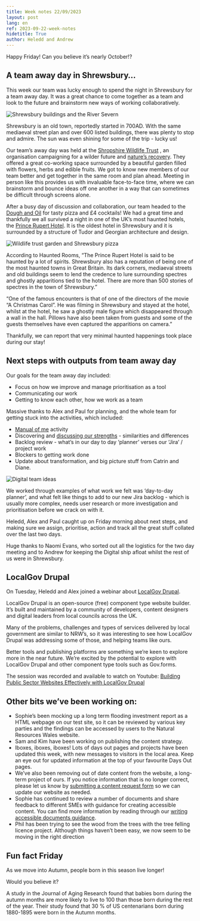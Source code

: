 ```yaml
---
title: Week notes 22/09/2023
layout: post
lang: en
ref: 2023-09-22-week-notes
hidetitle: True
author: Heledd and Andrew
---
```

Happy Friday! Can you believe it’s nearly October!?

## A team away day in Shrewsbury… ##

This week our team was lucky enough to spend the night in Shrewsbury for a team away day. It was a great chance to come together as a team and look to the future and brainstorm new ways of working collaboratively. 


![Shrewsbury buildings and the River Severn](https://github.com/nrw-digital/week-notes/blob/8df024844e909dfc1e3109d1f2908387690ebec5/images/shrewsbury%201.png?raw=true)

Shrewsbury is an old town, reportedly started in 700AD. With the same mediaeval street plan and over 600 listed buildings, there was plenty to stop and admire. The sun was even shining for some of the trip - lucky us!

Our team’s away day was held at the [Shropshire Wildlife Trust](https://www.shropshirewildlifetrust.org.uk/) , an organisation campaigning for a wilder future and [nature’s recovery](https://www.shropshirewildlifetrust.org.uk/nature-recovery). They offered a great co-working space surrounded by a beautiful garden filled with flowers, herbs and edible fruits. We got to know new members of our team better and get together in the same room and plan ahead. Meeting in person like this provides us with invaluable face-to-face time, where we can brainstorm and bounce ideas off one another in a way that can sometimes be difficult through screens alone.

After a busy day of discussion and collaboration, our team headed to the [Dough and Oil](https://www.doughandoil.com/) for tasty pizza and £4 cocktails! We had a great time and thankfully we all survived a night in one of the UK’s most haunted hotels, the [Prince Rupert Hotel](https://www.hauntedrooms.co.uk/product/prince-rupert-hotel-shrewsbury). It is the oldest hotel in Shrewsbury and it is surrounded by a structure of Tudor and Georgian architecture and design. 

![Wildlife trust garden and Shrewsbury pizza](https://github.com/nrw-digital/week-notes/blob/a44f76c1159229d91efe5d9f8d9edf63d4211d94/images/shrewsbury%202.png?raw=true)

According to Haunted Rooms, “The Prince Rupert Hotel is said to be haunted by a lot of spirits. Shrewsbury also has a reputation of being one of the most haunted towns in Great Britain. Its dark corners, mediaeval streets and old buildings seem to lend the credence to lure surrounding spectres and ghostly apparitions tied to the hotel. There are more than 500 stories of spectres in the town of Shrewsbury.”

“One of the famous encounters is that of one of the directors of the movie “A Christmas Carol”. He was filming in Shrewsbury and stayed at the hotel, whilst at the hotel, he saw a ghostly male figure which disappeared through a wall in the hall. Pillows have also been taken from guests and some of the guests themselves have even captured the apparitions on camera.”  

Thankfully, we can report that very minimal haunted happenings took place during our stay! 

## Next steps with outputs from team away day ##
Our goals for the team away day included:

+ Focus on how we improve and manage prioritisation as a tool
+ Communicating our work
+ Getting to know each other, how we work as a team

Massive thanks to Alex and Paul for planning, and the whole team for getting stuck into the activities, which included:
+ [Manual of me](https://medium.com/manual-of-me/what-is-a-manual-of-me-99e5cd568d8) activity 
+ Discovering and [discussing our strengths](https://www.viacharacter.org/character-strengths) - similarities and differences
+ Backlog review - what’s in our day to day ‘planner’ verses our ‘Jira’ / project work 
+ Blockers to getting work done
+ Update about transformation, and big picture stuff from Catrin and Diane.



![Digital team ideas](https://github.com/nrw-digital/week-notes/blob/7477ce606d5424bcce13029779ccd2d1b4469af8/images/postitShrewsSept23.png?raw=true)

We worked through examples of what work we felt was ‘day-to-day planner’, and what felt like things to add to our new Jira backlog - which is usually more complex, needs user research or more investigation and prioritisation before we crack on with it. 

Heledd, Alex and Paul caught up on Friday morning about next steps, and making sure we assign, prioritise, action and track all the great stuff collated over the last two days. 

Huge thanks to Naomi Evans, who sorted out all the logistics for the two day meeting and to Andrew for keeping the Digital ship afloat whilst the rest of us were in Shrewsbury. 

## LocalGov Drupal ##
On Tuesday, Heledd and Alex joined a webinar about [LocalGov Drupal](https://localgovdrupal.org/councils/web-teams). 

LocalGov Drupal is an open-source (free) component type website builder. It’s built and maintained by a community of developers, content designers and digital leaders from local councils across the UK.

Many of the problems, challenges and types of services delivered by local government are similar to NRW’s, so it was interesting to see how LocalGov Drupal was addressing some of those, and helping teams like ours. 

Better tools and publishing platforms are something we’re keen to explore more in the near future. We’re excited by the potential to explore with LocalGov Drupal and other component type tools such as Gov.forms. 

The session was recorded and available to watch on Youtube: [Building Public Sector Websites Effectively with LocalGov Drupal](https://www.youtube.com/watch?v=l68WYTglqWU)

## Other bits we’ve been working on: ## 
+ Sophie’s been mocking up a long term flooding investment report as a HTML webpage on our test site, so it can be reviewed by various key parties and the findings can be accessed by users to the Natural Resources Wales website.
+ Sam and Kim have been working on publishing the content strategy.
+ Iboxes, iboxes, iboxes! Lots of days out pages and projects have been updated this week, with new messages to visitors in the local area. Keep an eye out for updated information at the top of your favourite Days Out pages.
+ We’ve also been removing out of date content from the website, a long-term project of ours. If you notice information that is no longer correct, please let us know by [submitting a content request form](https://eur01.safelinks.protection.outlook.com/?url=https%3A%2F%2Fwww.smartsurvey.co.uk%2Fs%2FSCU7CL%2F%3Flang%3D715530&data=05%7C01%7Cdigidol%40cyfoethnaturiolcymru.gov.uk%7C948505f4b2bb4f0a941e08db8eb48277%7C8865ef0facde487cbf175cb50375d757%7C0%7C0%7C638260678154552736%7CUnknown%7CTWFpbGZsb3d8eyJWIjoiMC4wLjAwMDAiLCJQIjoiV2luMzIiLCJBTiI6Ik1haWwiLCJXVCI6Mn0%3D%7C3000%7C%7C%7C&sdata=wM1PLlWGdMBlJNc4VE%2B8bzcmxryQZRk6bTKx%2B8VqDoU%3D&reserved=0) so we can update our website as needed.
+ Sophie has continued to review a number of documents and share feedback to different SMEs with guidance for creating accessible content. You can find more information by reading through our [writing accessible documents guidance](https://naturalresources.wales/footer-links/writing-accessible-documents/?lang=en).
+ Phil has been trying to see the wood from the trees with the tree felling licence project. Although things haven’t been easy, we now seem to be moving in the right direction

## Fun fact Friday ##
As we move into Autumn, people born in this season live longer!

Would you believe it?

A study in the Journal of Aging Research found that babies born during the autumn months are more likely to live to 100 than those born during the rest of the year.
Their study found that 30 % of US centenarians born during 1880-1895 were born in the Autumn months.

